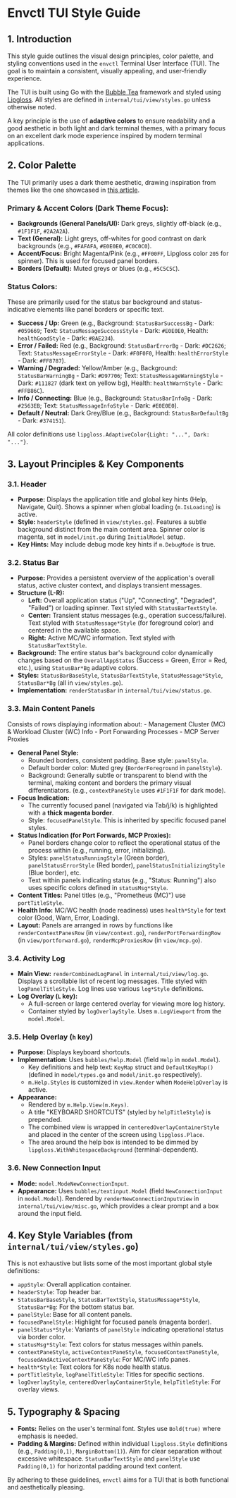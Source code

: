 # Envctl TUI Style Guide

## 1. Introduction

This style guide outlines the visual design principles, color palette, and styling conventions used in the `envctl` Terminal User Interface (TUI). The goal is to maintain a consistent, visually appealing, and user-friendly experience.

The TUI is built using Go with the [Bubble Tea](https://github.com/charmbracelet/bubbletea) framework and styled using [Lipgloss](https://github.com/charmbracelet/lipgloss). All styles are defined in `internal/tui/view/styles.go` unless otherwise noted.

A key principle is the use of **adaptive colors** to ensure readability and a good aesthetic in both light and dark terminal themes, with a primary focus on an excellent dark mode experience inspired by modern terminal applications.

## 2. Color Palette

The TUI primarily uses a dark theme aesthetic, drawing inspiration from themes like the one showcased in [this article](https://themarkokovacevic.com/posts/terminal-ui-with-bubbletea/).

### Primary & Accent Colors (Dark Theme Focus):
- **Backgrounds (General Panels/UI):** Dark greys, slightly off-black (e.g., `#1F1F1F`, `#2A2A2A`).
- **Text (General):** Light greys, off-whites for good contrast on dark backgrounds (e.g., `#FAFAFA`, `#E0E0E0`, `#C0C0C0`).
- **Accent/Focus:** Bright Magenta/Pink (e.g., `#FF00FF`, Lipgloss color `205` for spinner). This is used for focused panel borders.
- **Borders (Default):** Muted greys or blues (e.g., `#5C5C5C`).

### Status Colors:
These are primarily used for the status bar background and status-indicative elements like panel borders or specific text.
- **Success / Up:** Green (e.g., Background: `StatusBarSuccessBg` - Dark: `#059669`; Text: `StatusMessageSuccessStyle` - Dark: `#E0E0E0`, Health: `healthGoodStyle` - Dark: `#8AE234`).
- **Error / Failed:** Red (e.g., Background: `StatusBarErrorBg` - Dark: `#DC2626`; Text: `StatusMessageErrorStyle` - Dark: `#F0F0F0`, Health: `healthErrorStyle` - Dark: `#FF8787`).
- **Warning / Degraded:** Yellow/Amber (e.g., Background: `StatusBarWarningBg` - Dark: `#D97706`; Text: `StatusMessageWarningStyle` - Dark: `#111827` (dark text on yellow bg), Health: `healthWarnStyle` - Dark: `#FFB86C`).
- **Info / Connecting:** Blue (e.g., Background: `StatusBarInfoBg` - Dark: `#2563EB`; Text: `StatusMessageInfoStyle` - Dark: `#E0E0E0`).
- **Default / Neutral:** Dark Grey/Blue (e.g., Background: `StatusBarDefaultBg` - Dark: `#374151`).

All color definitions use `lipgloss.AdaptiveColor{Light: "...", Dark: "..."}`.

## 3. Layout Principles & Key Components

### 3.1. Header
- **Purpose:** Displays the application title and global key hints (Help, Navigate, Quit). Shows a spinner when global loading (`m.IsLoading`) is active.
- **Style:** `headerStyle` (defined in `view/styles.go`). Features a subtle background distinct from the main content area. Spinner color is magenta, set in `model/init.go` during `InitialModel` setup.
- **Key Hints:** May include debug mode key hints if `m.DebugMode` is true.

### 3.2. Status Bar
- **Purpose:** Provides a persistent overview of the application's overall status, active cluster context, and displays transient messages.
- **Structure (L-R):**
    - **Left:** Overall application status ("Up", "Connecting", "Degraded", "Failed") or loading spinner. Text styled with `StatusBarTextStyle`.
    - **Center:** Transient status messages (e.g., operation success/failure). Text styled with `StatusMessage*Style` (for foreground color) and centered in the available space.
    - **Right:** Active MC/WC information. Text styled with `StatusBarTextStyle`.
- **Background:** The entire status bar's background color dynamically changes based on the `OverallAppStatus` (Success = Green, Error = Red, etc.), using `StatusBar*Bg` adaptive colors.
- **Styles:** `StatusBarBaseStyle`, `StatusBarTextStyle`, `StatusMessage*Style`, `StatusBar*Bg` (all in `view/styles.go`).
- **Implementation:** `renderStatusBar` in `internal/tui/view/status.go`.

### 3.3. Main Content Panels
Consists of rows displaying information about:
    - Management Cluster (MC) & Workload Cluster (WC) Info
    - Port Forwarding Processes
    - MCP Server Proxies

- **General Panel Style:**
    - Rounded borders, consistent padding. Base style: `panelStyle`.
    - Default border color: Muted grey (`BorderForeground` in `panelStyle`).
    - Background: Generally subtle or transparent to blend with the terminal, making content and borders the primary visual differentiators. (e.g., `contextPaneStyle` uses `#1F1F1F` for dark mode).
- **Focus Indication:**
    - The currently focused panel (navigated via Tab/j/k) is highlighted with a **thick magenta border**.
    - Style: `focusedPanelStyle`. This is inherited by specific focused panel styles.
- **Status Indication (for Port Forwards, MCP Proxies):**
    - Panel borders change color to reflect the operational status of the process within (e.g., running, error, initializing).
    - Styles: `panelStatusRunningStyle` (Green border), `panelStatusErrorStyle` (Red border), `panelStatusInitializingStyle` (Blue border), etc.
    - Text within panels indicating status (e.g., "Status: Running") also uses specific colors defined in `statusMsg*Style`.
- **Content Titles:** Panel titles (e.g., "Prometheus (MC)") use `portTitleStyle`.
- **Health Info:** MC/WC health (node readiness) uses `health*Style` for text color (Good, Warn, Error, Loading).
- **Layout:** Panels are arranged in rows by functions like `renderContextPanesRow` (in `view/context.go`), `renderPortForwardingRow` (in `view/portforward.go`), `renderMcpProxiesRow` (in `view/mcp.go`).

### 3.4. Activity Log
- **Main View:** `renderCombinedLogPanel` in `internal/tui/view/log.go`. Displays a scrollable list of recent log messages. Title styled with `logPanelTitleStyle`. Log lines use various `log*Style` definitions.
- **Log Overlay (`L` key):**
    - A full-screen or large centered overlay for viewing more log history.
    - Container styled by `logOverlayStyle`. Uses `m.LogViewport` from the `model.Model`.

### 3.5. Help Overlay (`h` key)
- **Purpose:** Displays keyboard shortcuts.
- **Implementation:** Uses `bubbles/help.Model` (field `Help` in `model.Model`).
    - Key definitions and help text: `KeyMap` struct and `DefaultKeyMap()` (defined in `model/types.go` and `model/init.go` respectively).
    - `m.Help.Styles` is customized in `view.Render` when `ModeHelpOverlay` is active.
- **Appearance:**
    - Rendered by `m.Help.View(m.Keys)`.
    - A title "KEYBOARD SHORTCUTS" (styled by `helpTitleStyle`) is prepended.
    - The combined view is wrapped in `centeredOverlayContainerStyle` and placed in the center of the screen using `lipgloss.Place`.
    - The area around the help box is intended to be dimmed by `lipgloss.WithWhitespaceBackground` (terminal-dependent).

### 3.6. New Connection Input
- **Mode:** `model.ModeNewConnectionInput`.
- **Appearance:** Uses `bubbles/textinput.Model` (field `NewConnectionInput` in `model.Model`). Rendered by `renderNewConnectionInputView` in `internal/tui/view/misc.go`, which provides a clear prompt and a box around the input field.

## 4. Key Style Variables (from `internal/tui/view/styles.go`)

This is not exhaustive but lists some of the most important global style definitions:

- `appStyle`: Overall application container.
- `headerStyle`: Top header bar.
- `StatusBarBaseStyle`, `StatusBarTextStyle`, `StatusMessage*Style`, `StatusBar*Bg`: For the bottom status bar.
- `panelStyle`: Base for all content panels.
- `focusedPanelStyle`: Highlight for focused panels (magenta border).
- `panelStatus*Style`: Variants of `panelStyle` indicating operational status via border color.
- `statusMsg*Style`: Text colors for status messages within panels.
- `contextPaneStyle`, `activeContextPaneStyle`, `focusedContextPaneStyle`, `focusedAndActiveContextPaneStyle`: For MC/WC info panes.
- `health*Style`: Text colors for K8s node health status.
- `portTitleStyle`, `logPanelTitleStyle`: Titles for specific sections.
- `logOverlayStyle`, `centeredOverlayContainerStyle`, `helpTitleStyle`: For overlay views.

## 5. Typography & Spacing
- **Fonts:** Relies on the user's terminal font. Styles use `Bold(true)` where emphasis is needed.
- **Padding & Margins:** Defined within individual `lipgloss.Style` definitions (e.g., `Padding(0,1)`, `MarginBottom(1)`). Aim for clear separation without excessive whitespace. `StatusBarTextStyle` and `panelStyle` use `Padding(0,1)` for horizontal padding around text content.

By adhering to these guidelines, `envctl` aims for a TUI that is both functional and aesthetically pleasing. 